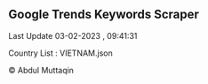 

## Google Trends Keywords Scraper 
 
Last Update 03-02-2023 , 09:41:31

Country List :
VIETNAM.json



© Abdul Muttaqin 

